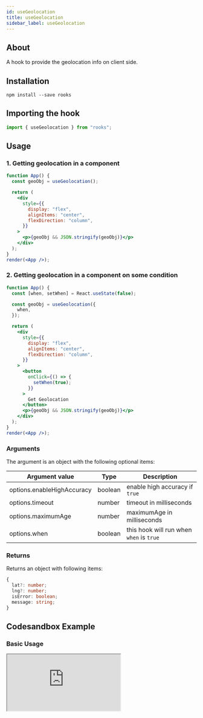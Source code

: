 ```yaml
---
id: useGeolocation
title: useGeolocation
sidebar_label: useGeolocation
---
```


## About

A hook to provide the geolocation info on client side.

## Installation

    npm install --save rooks

## Importing the hook

```javascript
import { useGeolocation } from "rooks";
```

## Usage

### 1. Getting geolocation in a component

```jsx
function App() {
  const geoObj = useGeolocation();

  return (
    <div
      style={{
        display: "flex",
        alignItems: "center",
        flexDirection: "column",
      }}
    >
      <p>{geoObj && JSON.stringify(geoObj)}</p>
    </div>
  );
}
render(<App />);
```

### 2. Getting geolocation in a component on some condition

```jsx
function App() {
  const [when, setWhen] = React.useState(false);

  const geoObj = useGeolocation({
    when,
  });

  return (
    <div
      style={{
        display: "flex",
        alignItems: "center",
        flexDirection: "column",
      }}
    >
      <button
        onClick={() => {
          setWhen(true);
        }}
      >
        Get Geolocation
      </button>
      <p>{geoObj && JSON.stringify(geoObj)}</p>
    </div>
  );
}
render(<App />);
```


### Arguments

The argument is an object with the following optional items:

| Argument value             | Type    | Description                              |
|----------------------------|---------|------------------------------------------|
| options.enableHighAccuracy | boolean | enable high accuracy if `true`           |
| options.timeout            | number  | timeout in milliseconds                  |
| options.maximumAge         | number  | maximumAge in milliseconds               |
| options.when               | boolean | this hook will run when `when` is `true` |

### Returns

Returns an object with following items:

```typescript
{
  lat?: number;
  lng?: number;
  isError: boolean;
  message: string;
}
```


## Codesandbox Example

### Basic Usage

<iframe src="https://codesandbox.io/embed/usegeolocation-r1lm7?fontsize=14&hidenavigation=1&theme=dark"
  style={{
    width: "100%",
    height: 500,
    border: 0,
    borderRadius: 4,
    overflow: "hidden"
  }} 
  title="useGeolocation"
  allow="accelerometer; ambient-light-sensor; camera; encrypted-media; geolocation; gyroscope; hid; microphone; midi; payment; usb; vr; xr-spatial-tracking"
  sandbox="allow-forms allow-modals allow-popups allow-presentation allow-same-origin allow-scripts"
/>

## Join Bhargav's discord server

You can click on the floating discord icon at the bottom right of the screen and talk to us in our server.
